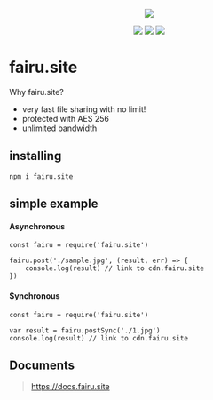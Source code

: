 <div align="center">
  <p>
    <a href="https://nodei.co/npm/fairu.site/"><img src="https://nodei.co/npm/fairu.site.png?downloads=true&downloadRank=true&stars=true"></a>
  </p>
  <p>
    <a href="https://www.npmjs.com/package/fairu.site"><img src="https://img.shields.io/npm/dt/fairu.site"></a>
    <a href="https://www.npmjs.com/package/fairu.site"><img src="https://img.shields.io/npm/v/fairu.site"></a>
    <a href="https://www.npmjs.com/package/fairu.site"><img src="https://img.shields.io/npm/l/fairu.site"></a>
  </p>
</div>

# fairu.site
Why fairu.site?
- very fast file sharing with no limit!
- protected with AES 256
- unlimited bandwidth

## installing
`npm i fairu.site`

## simple example
#### Asynchronous
```node
const fairu = require('fairu.site')

fairu.post('./sample.jpg', (result, err) => {
    console.log(result) // link to cdn.fairu.site
})
```

#### Synchronous
```node
const fairu = require('fairu.site')

var result = fairu.postSync('./1.jpg')
console.log(result) // link to cdn.fairu.site
```

## Documents
> https://docs.fairu.site